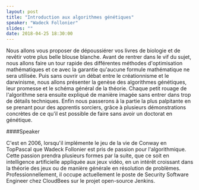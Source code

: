 ```yaml
---
layout: post
title: "Introduction aux algorithmes génétiques"
speaker: "Wadeck Follonier"
slides: ""
date: 2018-04-25 18:30:00
---
```

Nous allons vous proposer de dépoussiérer vos livres de biologie et de revêtir votre plus belle blouse blanche.
Avant de rentrer dans le vif du sujet, nous allons faire un tour rapide des différentes méthodes d'optimisation mathématiques et ce avec la garantie qu'aucune formule mathématique ne sera utilisée.
Puis sans ouvrir un débat entre le créationnisme et le darwinisme, nous allons présenter la genèse des algorithmes génétiques, leur promesse et le schéma général de la théorie.
Chaque petit rouage de l'algorithme sera ensuite expliqué de manière imagée sans entrer dans trop de détails techniques.
Enfin nous passerons à la partie la plus palpitante en se prenant pour des apprentis sorciers, grâce à plusieurs démonstrations concrètes de ce qu'il est possible de faire sans avoir un doctorat en génétique.

####Speaker

C'est en 2006, lorsqu'il implémente le jeu de la vie de Conway en TopPascal que Wadeck Follonier est pris de passion pour l'algorithmique.
Cette passion prendra plusieurs formes par la suite, que ce soit en intelligence artificielle appliquée aux jeux vidéo, en un intérêt croissant dans la théorie des jeux ou de manière générale en résolution de problèmes.
Professionnellement, il occupe actuellement le poste de Security Software Engineer chez CloudBees sur le projet open-source Jenkins.